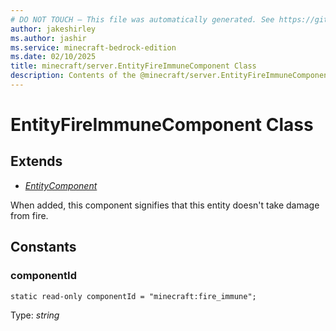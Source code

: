 ```yaml
---
# DO NOT TOUCH — This file was automatically generated. See https://github.com/mojang/minecraftapidocsgenerator to modify descriptions, examples, etc.
author: jakeshirley
ms.author: jashir
ms.service: minecraft-bedrock-edition
ms.date: 02/10/2025
title: minecraft/server.EntityFireImmuneComponent Class
description: Contents of the @minecraft/server.EntityFireImmuneComponent class.
---
```

# EntityFireImmuneComponent Class

## Extends
- [*EntityComponent*](EntityComponent.md)

When added, this component signifies that this entity doesn't take damage from fire.

## Constants

### **componentId**
`static read-only componentId = "minecraft:fire_immune";`

Type: *string*
